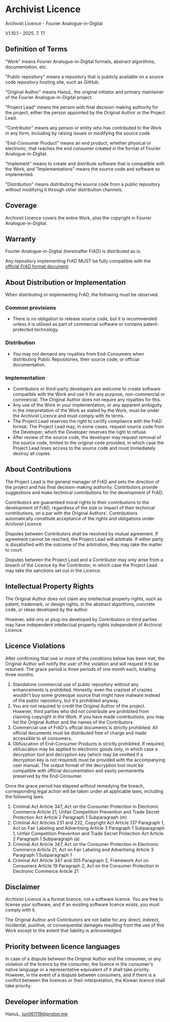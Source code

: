 # Archivist Licence

Archivist Licence - Fourier Analogue-in-Digital

V1.10.1 - 2025. 7. 17.

## Definition of Terms

"Work" means Fourier Analogue-in-Digital formats, abstract algorithms, documentation, etc.

"Public repository" means a repository that is publicly available on a source code repository hosting site, such as GitHub.

"Original Author" means HaמuL, the original initiator and primary maintainer of the Fourier Analogue-in-Digital project.

"Project Lead" means the person with final decision-making authority for the project, either the person appointed by the Original Author or the Project Lead.

"Contributor" means any person or entity who has contributed to the Work in any form, including by raising issues or modifying the source code.

"End-Consumer Product" means an end product, whether physical or electronic, that reaches the end consumer created in the format of Fourier Analogue-in-Digital.

"Implement" means to create and distribute software that is compatible with the Work, and "Implementations" means the source code and software so implemented.

"Distribution" means distributing the source code from a public repository without modifying it through other distribution channels.

## Coverage

Archivist Licence covers the entire Work, plus the copyright in Fourier Analogue-in-Digital.

## Warranty

Fourier Analogue-in-Digital (hereinafter FrAD) is distributed as is.

Any repository implementing FrAD MUST be fully compatible with the [official FrAD format document](https://mikhael-openworkspace.notion.site/Format-specs-727affae8db043f2b50372d91d534368?pvs=4).

## About Distribution or Implementation

When distributing or implementing FrAD, the following must be observed.

### Common provisions

- There is no obligation to release source code, but it is recommended unless it is utilised as part of commercial software or contains patent-protected technology.

### Distribution

- You may not demand any royalties from End-Consumers when distributing Public Repositories, their source code, or official documentation.

### Implementation

- Contributors or third-party developers are welcome to create software compatible with the Work and use it for any purpose, non-commercial or commercial. The Original Author does not require any royalties for this.
- Any use of the Work in your implementation, or any apparent ambiguity in the interpretation of the Work as stated by the Work, must be under the Archivist Licence and must comply with its terms.
- The Project Lead reserves the right to certify compliance with the FrAD format. The Project Lead may, in some cases, request source code from the Developer, which the Developer reserves the right to refuse.
- After review of the source code, the developer may request removal of the source code, limited to the original code provided, in which case the Project Lead loses access to the source code and must immediately destroy all copies.

## About Contributions

The Project Lead is the general manager of FrAD and sets the direction of the project and has final decision-making authority. Contributors provide suggestions and make technical contributions for the development of FrAD.

Contributors are guaranteed moral rights to their contributions to the development of FrAD, regardless of the size or impact of their technical contributions, on a par with the Original Authors'. Contributions automatically constitute acceptance of the rights and obligations under Archivist Licence.

Disputes between Contributors shall be resolved by mutual agreement. If agreement cannot be reached, the Project Lead will arbitrate. If either party is dissatisfied with the outcome of the arbitration, they may take the matter to court.

Disputes between the Project Lead and a Contributor may only arise from a breach of the Licence by the Contributor, in which case the Project Lead may take the sanctions set out in the Licence.

## Intellectual Property Rights

The Original Author does not claim any intellectual property rights, such as patent, trademark, or design rights, in the abstract algorithms, concrete code, or ideas developed by the author.

However, add-ons or plug-ins developed by Contributors or third parties may have independent intellectual property rights independent of Archivist Licence.

## Licence Violations

After confirming that one or more of the conditions below has been met, the Original Author will notify the user of the violation and will request it to be resolved. The grace period is three periods of one month each, totalling three months.

1. Standalone commercial use of public repository without any enhancements is prohibited. Honestly, even the craziest of crazies wouldn't buy some grotesque source that might have malware instead of the public repository, but it's prohibited anyway.
2. You are not required to credit the Original Author of the project. However, third parties who did not contribute are prohibited from claiming copyright in the Work. If you have made contributions, you may list the Original Author and the names of the Contributors.
3. Commercial use of FrAD's official documents is strictly prohibited. All official documents must be distributed free of charge and made accessible to all consumers.
4. Obfuscation of End-Consumer Products is strictly prohibited. If required, obfuscation may be applied to electronic goods only, in which case a decryption tool and decryption key (which may be omitted if a decryption key is not required) must be provided with the accompanying user manual. The output format of the decryption tool must be compatible with official documentation and easily permanently preserved by the End-Consumer.

Once the grace period has elapsed without remedying the breach, corresponding legal action will be taken under all applicable laws, including the following laws.

1. Criminal Act Article 347, Act on the Consumer Protection in Electronic Commerce Article 21, Unfair Competition Prevention and Trade Secret Protection Act Article 2 Paragraph 1 Subparagraph (m)
2. Criminal Act Articles 231 and 232, Copyright Act Article 137 Paragraph 1, Act on Fair Labeling and Advertising Article 3 Paragraph 1 Subparagraph 1, Unfair Competition Prevention and Trade Secret Protection Act Article 2 Paragraph 1 Subparagraph (a)
3. Criminal Act Article 347, Act on the Consumer Protection in Electronic Commerce Article 21, Act on Fair Labeling and Advertising Article 3 Paragraph 1 Subparagraph 1
4. Criminal Act Article 347 and 355 Paragraph 2, Framework Act on Consumers Article 19 Paragraph 2, Act on the Consumer Protection in Electronic Commerce Article 21

## Disclaimer

Archivist Licence is a format licence, not a software licence. You are free to license your software, and if an existing software licence exists, you must comply with it.

The Original Author and Contributors are not liable for any direct, indirect, incidental, punitive, or consequential damages resulting from the use of this Work except to the extent that liability is acknowledged.

## Priority between licence languages

In case of a dispute between the Original Author and the consumer, or any violation of the licence by the consumer, the licence in the consumer's native language or a representative equivalent of it shall take priority. However, in the event of a dispute between consumers, and if there is a conflict between the licences or their interpretation, the Korean licence shall take priority.

## Developer information

HaמuL, <jun061119@proton.me>
